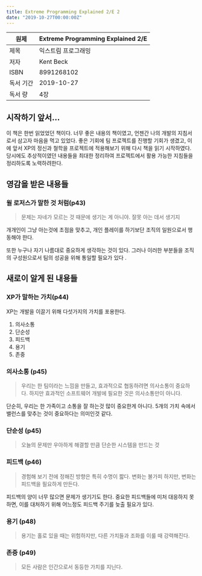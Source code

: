 ```yaml
---
title: Extreme Programming Explained 2/E 2
date: "2019-10-27T00:00:00Z"
---
```


| 원제      | Extreme Programming Explained 2/E |
| --------- | --------------------------------- |
| 제목      | 익스트림 프로그래밍               |
| 저자      | Kent Beck                         |
| ISBN      | 8991268102                        |
| 독서 기간 | 2019-10-27                        |
| 독서 량   | 4장                               |

## 시작하기 앞서...

이 책은 한번 읽었었던 책이다. 너무 좋은 내용의 책이였고, 언젠간 나의 개발의 지침서로서 삼고자 마음을 먹고 있었다. 좋은 기회에 팀 프로젝트를 진행할 기회가 생겼고, 이에 앞서 XP의 정신과 철학을 프로젝트에 적용해보기 위해 다시 책을 읽기 시작하였다. 당시에도 추상적이였던 내용들을 최대한 정리하여 프로젝트에서 활용 가능한 지침들을 정리하도록 노력하려한다.

## 영감을 받은 내용들

### 윌 로저스가 말한 것 처럼(p43)

> 문제는 자네가 모르는 것 때문에 생기는 게 아니야. 잘못 아는 데서 생기지

개개인이 그냥 아는것에 초점을 맞추고, 개인 플레이를 하기보단 조직의 일원으로서 행동해야 한다.

또한 누구나 자기 나름대로 중요하게 생각하는 것이 있다. 그러나 이러한 부분들을 조직의 구성원으로서 팀의 성공을 위해 통일할 필요가 있다 .

## 새로이 알게 된 내용들

### XP가 말하는 가치(p44)

XP는 개발을 이끌기 위해 다섯가지의 가치를 포용한다.

1. 의사소통
2. 단순성
3. 피드백
4. 용기
5. 존중

### 의사소통 (p45)

> 우리는 한 팀이라는 느낌을 만들고, 효과적으로 협동하려면 의사소통이 중요하다. 하지만 효과적인 소프트웨어 개발에 필요한 것은 의사소통만이 아니다.

단순히, 우리는 한 가족이고 소통을 잘 하는것 많이 중요한게 아니다. 5개의 가치 속에서 밸런스를 맞추는 것이 중요하다는 의미인것 같다.

### 단순성 (p45)

> 오늘의 문제만 우아하게 해결할 만큼 단순한 시스템을 만드는 것

### 피드백 (p46)

> 경험해 보기 전에 정해진 방향은 특히 수명이 짧다. 변화는 불가피 하지만, 변화는 피드백을 필요하게 만든다.

피드백의 양이 너무 많으면 문제가 생기기도 한다. 중요한 피드백들에 미처 대응하지 못하면, 이를 대처하기 위해 어느정도 피드백 주기를 늦출 필요가 있다.

### 용기 (p48)

> 용기는 홀로 있을 때는 위험하지만, 다른 가치들과 조화를 이룰 때 강력해진다.

### 존중 (p49)

> 모든 사람은 인간으로서 동등한 가치를 지닌다.
